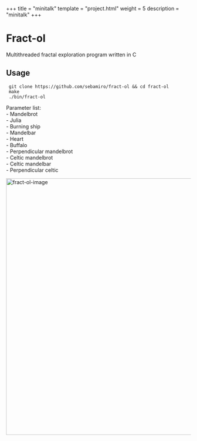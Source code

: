+++
title = "minitalk"
template = "project.html"
weight = 5
description = "minitalk"
+++

# Fract-ol

Multithreaded fractal exploration program written in C

## Usage

     git clone https://github.com/sebamiro/fract-ol && cd fract-ol
     make
     ./bin/fract-ol

Parameter list: \
\- Mandelbrot \
\- Julia \
\- Burning ship \
\- Mandelbar \
\- Heart \
\- Buffalo \
\- Perpendicular mandelbrot \
\- Celtic mandelbrot \
\- Celtic mandelbar \
\- Perpendicular celtic

<img width="700" alt="fract-ol-image" src="https://user-images.githubusercontent.com/88943673/212963138-4ac4e02a-7189-4516-bca3-64e2ec90bc24.png" >

